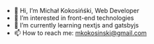 - 👋 Hi, I’m Michał Kokosińśki, Web Developer
- 👀 I’m interested in front-end technologies
- 🌱 I’m currently learning nextjs and gatsbyjs
- 📫 How to reach me: mkokosinski@gmail.com

<!---
mkokosinski/mkokosinski is a ✨ special ✨ repository because its `README.md` (this file) appears on your GitHub profile.
You can click the Preview link to take a look at your changes.
--->
